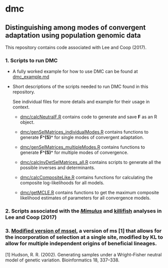# dmc
## Distinguishing among modes of convergent adaptation using population genomic data

This repository contains code associated with Lee and Coop (2017).
### 1. Scripts to run DMC
+ A fully worked example for how to use DMC can be found at [dmc_example.md](https://github.com/kristinmlee/dmc/blob/master/dmc_example.md)


+ Short descriptions of the scripts needed to run DMC found in this repository.

	See individual files for more details and example for their usage in context.


	+ [dmc/calcNeutralF.R](https://github.com/kristinmlee/dmc/blob/master/calcNeutralF.R) contains code to generate and save **F** as an R object.

	+ [dmc/genSelMatrices_individualModes.R](https://github.com/kristinmlee/dmc/blob/master/genSelMatrices_individualModes.R) contains functions to generate **F^(S)^** for single modes of convergent adaptation.

	+ [dmc/genSelMatrices_multipleModes.R](https://github.com/kristinmlee/dmc/blob/master/genSelMatrices_multipleModes.R) contains functions to generate **F^(S)^** for multiple modes of convergence.

	+ [dmc/calcInvDetSelMatrices_all.R](https://github.com/kristinmlee/dmc/blob/master/calcInvDetSelMatrices_all.R) contains scripts to generate all the possible inverses and determinants.

	+ [dmc/calcCompositeLike.R](https://github.com/kristinmlee/dmc/blob/master/calcCompositeLike.R) contains functions for calculating the composite log-likelihoods for all models.

	+ [dmc/getMCLE.R](https://github.com/kristinmlee/dmc/blob/master/getMCLE.R) contains functions to get the maximum composite likelihood estimates of parameters for all convergence models.


### 2. Scripts associated with the [*Mimulus*](https://github.com/kristinmlee/dmc/tree/master/mimulusAnalysis) and [killifish](https://github.com/kristinmlee/dmc/tree/master/killifishAnalysis) analyses in Lee and Coop (2017)

### 3. [Modified version of mssel](https://github.com/kristinmlee/dmc/tree/master/mssel_modified), a version of ms [1] that allows for the incorporation of selection at a single site, modified by KL to allow for multiple independent origins of beneficial lineages.

[1] Hudson, R. R. (2002). Generating samples under a Wright–Fisher neutral model of genetic variation. Bioinformatics 18, 337–338.

